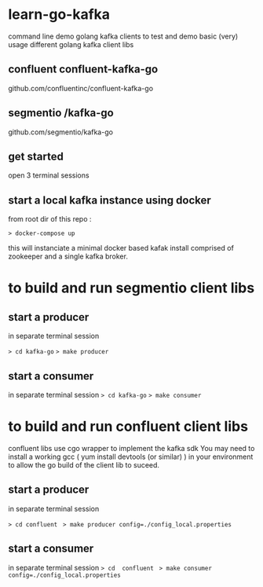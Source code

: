 # learn-go-kafka

command line demo golang kafka clients to test and demo basic (very) usage different golang kafka client libs 

## confluent  confluent-kafka-go 
github.com/confluentinc/confluent-kafka-go 

## segmentio /kafka-go 
github.com/segmentio/kafka-go 


## get started

open 3 terminal sessions

## start a local kafka instance using docker 
from root dir of this repo :

`> docker-compose up`

this will instanciate a minimal docker based kafak install comprised of zookeeper and a single kafka broker.
# to build and run segmentio client libs 
## start a producer
in separate terminal session

` > cd kafka-go `
` > make producer   `


## start a consumer
in separate terminal session
` > cd kafka-go `
` > make consumer   `


# to build and run confluent client libs
confluent libs use cgo wrapper to implement the kafka sdk 
You may need to install a working gcc ( yum install devtools (or similar)  )  in your environment to allow the go build of the client lib to suceed. 

## start a producer
in separate terminal session

` > cd confluent `
` > make producer config=./config_local.properties`

## start a consumer
in separate terminal session
` > cd  confluent `
` > make consumer config=./config_local.properties`
